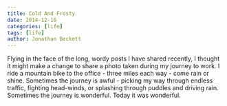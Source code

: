 ```yaml
---
title: Cold And Frosty
date: 2014-12-16
categories: [life]
tags: [life]
author: Jonathan Beckett
---
```


Flying in the face of the long, wordy posts I have shared recently, I thought it might make a change to share a photo taken during my journey to work. I ride a mountain bike to the office - three miles each way - come rain or shine. Sometimes the journey is awful - picking my way through endless traffic, fighting head-winds, or splashing through puddles and driving rain. Sometimes the journey is wonderful. Today it was wonderful.